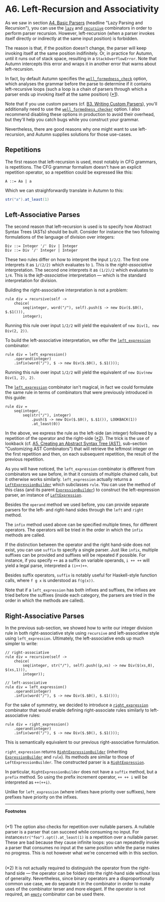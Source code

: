 # A6. Left-Recursion and Associativity

As we saw in section [A4. Basic Parsers] (headline "Lazy Parsing and Recursion"), you can use the
[`lazy`] and [`recursive`] combinators in order to perform parser recursion. However, left-recursion
(when a parser invokes itself directly or indirectly at the same input position) is forbidden.

The reason is that, if the position doesn't change, the parser will keep invoking itself at the same
position indifinitely. Or, in practice for Autumn, until it runs out of stack space, resulting in a
`StackOverflowError`. Note that Autumn intercepts this error and wraps it in another error
that warns about left-recursion.

In fact, by default Autumn specifies the [`well_formedness_check`] option, which analyses the
grammar before the parse to determine if it contains left-recursive loops (such a loop is a chain of
parsers through which a parser ends up invoking itself at the same position) ([*1]).

Note that if you use custom parsers (cf. [B3. Writing Custom Parsers]), you'll additionally need to
use the [`well_formedness_checker`] option. I also recommend disabling these options in
production to avoid their overhead, but they'll help you catch bugs while you construct your
grammar.

Nevertheless, there are good reasons why one might want to use left-recursion, and Autumn supplies
solutions for those use-cases.

[A4. Basic Parsers]: A4-basic-parsers.md#lazy-parsing-and-recursion
[B3. Writing Custom Parsers]: B3-custom-parsers.md
[`lazy`]: https://javadoc.jitpack.io/com/github/norswap/autumn/-SNAPSHOT/javadoc/norswap/autumn/Grammar.html#lazy-java.util.function.Supplier-
[`recursive`]: https://javadoc.jitpack.io/com/github/norswap/autumn/-SNAPSHOT/javadoc/norswap/autumn/Grammar.html#recursive-java.util.function.Function-
[`well_formedness_check`]: https://javadoc.jitpack.io/com/github/norswap/autumn/-SNAPSHOT/javadoc/norswap/autumn/ParseOptions.html#well_formedness_check
[`well_formedness_checker`]: https://javadoc.jitpack.io/com/github/norswap/autumn/-SNAPSHOT/javadoc/norswap/autumn/ParseOptions.html#well_formedness_checker

## Repetitions

The first reason that left-recursion is used, most notably in CFG grammars, is repetitions.
The CFG grammar formalism doesn't have an explicit repetition operator, so a repetition could be
expressed like this:

```
A ::= Aa | a
```

Which we can straighforwardly translate in Autumn to this:

```java
str("a").at_least(1)
```

## Left-Associative Parses

The second reason that left-recursion is used is to specify how Abstract Syntax Trees (ASTs) should
be built. Consider for instance the two following formulations of the language of division over
integers:

```
Div ::= Integer '/' Div | Integer
Div ::= Div '/' Integer | Integer
```

These two rules differ on how to interpret the input `1/2/2`. The first one interprets it as
`1/(2/2)` which evaluates to `1`. This is the *right-associative* interpretation. The second one
interprets it as `(1/2)/2` which evaluates to `1/4`. This is the *left-associative* interpretation —
which is the standard interpretation for division.

Building the right-associative interpretation is not a problem:

```
rule div = recursive(self ->
    choice(
        seq(integer, word("/"), self).push($ -> new Div($.$0(), $.$1())),
        integer);
```

Running this rule over input `1/2/2` will yield the equivalent of `new Div(1, new Div(2, 2))`.

To build the left-associative interpretation, we offer the [`left_expression`] combinator:

```
rule div = left_expression()
    .operand(integer)
    .infix(word("/"), $ -> new Div($.$0(), $.$1()));
```

Running this rule over input `1/2/2` will yield the equivalent of `new Div(new Div(1, 2), 2)`.

The [`left_expression`] combinator isn't magical, in fact we could formulate the same rule in terms
of combinators that were previously introduced in this guide:

```
rule div =
    seq(integer,
        seq(str("/"), integer)
            .push($ -> new Div($.$0(), $.$1()), LOOKBACK(1))
            .at_least(0))
```

In the above, we express the rule as the left-side (an integer) followed by a repetition of the
operator and the right-side ([*2]). The trick is the use of lookback (cf. [A5. Creating an Abstract
Syntax Tree (AST)][A5-custom], sub-section "Customizing AST Combinators") that will retrieve the
leftmost integer on the first repetition and then, on each subsequent repetition, the result of the
previous repetition.

As you will have noticed, the `left_expression` combinator is different from combinators we saw
before, in that it consists of multiple chained calls, but it otherwise works similarly.
`left_expression` actually returns a [`LeftExpressionBuilder`] which subclasses `rule`. You can use
the method of this class (and its parent [`ExpressionBuilder`]) to construct the left-expression
parser, an instance of [`LeftExpression`].

Besides the `operand` method we used before, you can provide separate parsers for the left- and
right-hand sides through the `left` and `right` method.

The `infix` method used above can be specified multiple times, for different operators. The operators
will be tried in the order in which the `infix` methods are called.

If the distinction between the operator and the right hand-side does not exist, you can use `suffix`
to specify a single parser. Just like `infix`, multiple suffixes can be provided and suffixes will
be repeated if possible. For instance, if you specify `++` as a suffix on variable operands, `i ++
++` will yield a legal parse, interpreted a `(i++)++`.

Besides suffix operators, `suffix` is notably useful for Haskell-style function calls, where `f g x`
is understood as `f(g(x))`.

Note that if a `left_expression` has both infixes and suffixes, the infixes are tried before the
suffixes (inside each category, the parsers are tried in the order in which the methods are called).

[`left_expression`]: https://javadoc.jitpack.io/com/github/norswap/autumn/-SNAPSHOT/javadoc/norswap/autumn/Grammar.html#left_expression--
[A5-custom]: A5-creating-an-ast.md#customizing-ast-combinators
[`LeftExpressionBuilder`]: https://javadoc.jitpack.io/com/github/norswap/autumn/-SNAPSHOT/javadoc/norswap/autumn/Grammar.LeftExpressionBuilder.html
[`ExpressionBuilder`]: https://javadoc.jitpack.io/com/github/norswap/autumn/-SNAPSHOT/javadoc/norswap/autumn/Grammar.ExpressionBuilder.html
[`LeftExpression`]: https://javadoc.jitpack.io/com/github/norswap/autumn/-SNAPSHOT/javadoc/norswap/autumn/parsers/LeftExpression.html

## Right-Associative Parses

In the previous sub-section, we showed how to write our integer division rule in both
right-associative style using `recursive` and left-associative style using `left_expression`.
Ultimately, the left-associative ends up much simpler to write:

```
// right-associative
rule div = recursive(self ->
    choice(
        seq(integer, str("/"), self).push((p,xs) -> new Div($(xs,0), $(xs,1))),
        integer));

// left-associative
rule div = left_expression()
    .operand(integer)
    .infix(word("/"), $ -> new Div($.$0(), $.$1()));
```

For the sake of symmetry, we decided to introduce a [`right_expression`] combinator that would enable defining
right-associate rules similarly to left-associative rules:

```
rule div = right_expression()
    .operand(integer)
    .infix(word("/"), $ -> new Div($.$0(), $.$1()));
```

This is semantically equivalent to our previous right-associative formulation.

`right_expression` returns [`RightExpressionBuilder`] (inheriting [`ExpressionBuilder`] and `rule`).
Its methods are similar to those of `LeftExpressionBuilder`. The constructed parser is a
[`RightExpression`].

In particular, `RightExpressionBuilder` does not have a `suffix` method, but a `prefix` method.
So using the prefix increment operator, `++ ++ i` will be interpreted as `++(++i)`.

Unlike for `left_expression` (where infixes have priority over suffixes), here prefixes have
priority on the infixes.

[`right_expression`]: https://javadoc.jitpack.io/com/github/norswap/autumn/-SNAPSHOT/javadoc/norswap/autumn/Grammar.html#right_expression--
[`RightExpressionBuilder`]: https://javadoc.jitpack.io/com/github/norswap/autumn/-SNAPSHOT/javadoc/norswap/autumn/Grammar.RightExpressionBuilder.html
[`RightExpression`]: https://javadoc.jitpack.io/com/github/norswap/autumn/-SNAPSHOT/javadoc/norswap/autumn/parsers/RightExpression.html

---
**Footnotes**

[*1]: #footnote1 
<h6 id="footnote1" display=none;></h6>

(*1) The option also checks for repetition over nullable parsers. A nullable parser is a parser that
can succeed while consuming no input. For instance`str("foo").opt().at_least(1)` is a repetition
over a nullable parser. These are bad because they cause infinite loops: you can repeatedly invoke a
parser that consumes no input at the same position while the parse makes no progress. This is not
however what we're concerned with in this section.

[*2]: #footnote2
<h6 id="footnote2" display=none;></h6>

(*2) It is not actually required to distinguish the operator from the right-hand side — the operator
can be folded into the right-hand side without loss of generality. Nevertheless, since binary
operators are a disproportionally common use case, we do separate it in the combinator in order to
make uses of the combinator terser and more elegant. If the operator is not required, an [`empty`]
combinator can be used there.

[`empty`]: https://javadoc.jitpack.io/com/github/norswap/autumn/-SNAPSHOT/javadoc/norswap/autumn/Grammar.html#empty